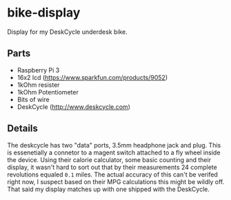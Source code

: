 # bike-display

Display for my DeskCycle underdesk bike.

## Parts
- Raspberry Pi 3
- 16x2 lcd (https://www.sparkfun.com/products/9052)
- 1kOhm resister
- 1kOhm Potentiometer
- Bits of wire
- DeskCycle (http://www.deskcycle.com)

## Details
The deskcycle has two "data" ports, 3.5mm headphone jack and plug. This is essenetially a connetor to a magent switch attached to a fly wheel inside the device. Using their calorie calculator, some basic counting and their display, it wasn't hard to sort out that by their measurements 24 complete revolutions equaled `0.1` miles. The actual accuracy of this can't be verifed right now, I suspect based on their MPG calculations this might be wildly off. That said my display matches up with one shipped with the DeskCycle.
